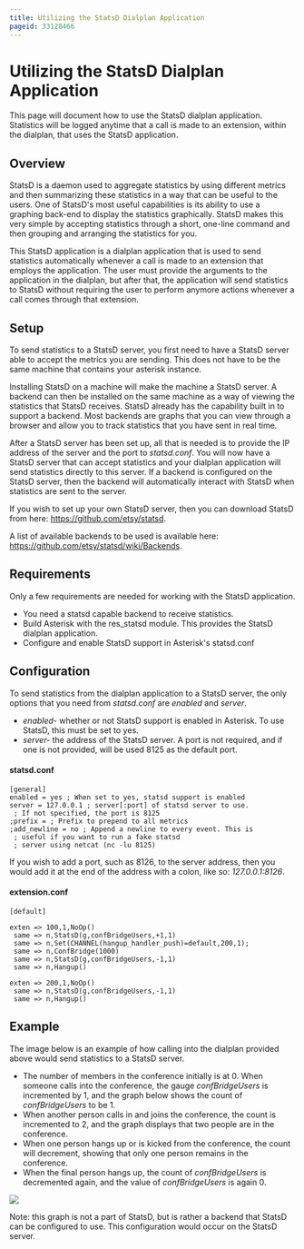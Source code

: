 ```yaml
---
title: Utilizing the StatsD Dialplan Application
pageid: 33128466
---
```


Utilizing the StatsD Dialplan Application
=========================================

This page will document how to use the StatsD dialplan application. Statistics will be logged anytime that a call is made to an extension, within the dialplan, that uses the StatsD application.

Overview
--------

StatsD is a daemon used to aggregate statistics by using different metrics and then summarizing these statistics in a way that can be useful to the users. One of StatsD's most useful capabilities is its ability to use a graphing back-end to display the statistics graphically. StatsD makes this very simple by accepting statistics through a short, one-line command and then grouping and arranging the statistics for you.

This StatsD application is a dialplan application that is used to send statistics automatically whenever a call is made to an extension that employs the application. The user must provide the arguments to the application in the dialplan, but after that, the application will send statistics to StatsD without requiring the user to perform anymore actions whenever a call comes through that extension.

Setup
-----

To send statistics to a StatsD server, you first need to have a StatsD server able to accept the metrics you are sending. This does not have to be the same machine that contains your asterisk instance.

Installing StatsD on a machine will make the machine a StatsD server. A backend can then be installed on the same machine as a way of viewing the statistics that StatsD receives. StatsD already has the capability built in to support a backend. Most backends are graphs that you can view through a browser and allow you to track statistics that you have sent in real time.

After a StatsD server has been set up, all that is needed is to provide the IP address of the server and the port to *statsd.conf*. You will now have a StatsD server that can accept statistics and your dialplan application will send statistics directly to this server. If a backend is configured on the StatsD server, then the backend will automatically interact with StatsD when statistics are sent to the server.

If you wish to set up your own StatsD server, then you can download StatsD from here: <https://github.com/etsy/statsd>.

A list of available backends to be used is available here: <https://github.com/etsy/statsd/wiki/Backends>.

Requirements
------------

Only a few requirements are needed for working with the StatsD application.

* You need a statsd capable backend to receive statistics.
* Build Asterisk with the res_statsd module. This provides the StatsD dialplan application.
* Configure and enable StatsD support in Asterisk's statsd.conf

Configuration
-------------

To send statistics from the dialplan application to a StatsD server, the only options that you need from *statsd.conf* are *enabled* and *server*.

* *enabled*- whether or not StatsD support is enabled in Asterisk. To use StatsD, this must be set to yes.
* *server-* the address of the StatsD server. A port is not required, and if one is not provided, will be used 8125 as the default port.

#### statsd.conf

```
[general]
enabled = yes ; When set to yes, statsd support is enabled
server = 127.0.0.1 ; server[:port] of statsd server to use.
 ; If not specified, the port is 8125
;prefix = ; Prefix to prepend to all metrics
;add_newline = no ; Append a newline to every event. This is
 ; useful if you want to run a fake statsd
 ; server using netcat (nc -lu 8125)

```

If you wish to add a port, such as 8126, to the server address, then you would add it at the end of the address with a colon, like so: *127.0.0.1:8126*.

#### extension.conf

```
[default]

exten => 100,1,NoOp()
 same => n,StatsD(g,confBridgeUsers,+1,1)
 same => n,Set(CHANNEL(hangup_handler_push)=default,200,1);
 same => n,ConfBridge(1000)
 same => n,StatsD(g,confBridgeUsers,-1,1)
 same => n,Hangup()

exten => 200,1,NoOp()
 same => n,StatsD(g,confBridgeUsers,-1,1)
 same => n,Hangup()

```

Example
-------

The image below is an example of how calling into the dialplan provided above would send statistics to a StatsD server.

* The number of members in the conference initially is at 0. When someone calls into the conference, the gauge *confBridgeUsers* is incremented by 1, and the graph below shows the count of *confBridgeUsers* to be 1.
* When another person calls in and joins the conference, the count is incremented to 2, and the graph displays that two people are in the conference.
* When one person hangs up or is kicked from the conference, the count will decrement, showing that only one person remains in the conference.
* When the final person hangs up, the count of *confBridgeUsers* is decremented again, and the value of *confBridgeUsers* is again 0.

![](image2015-11-24-13:57:15.png)

Note: this graph is not a part of StatsD, but is rather a backend that StatsD can be configured to use. This configuration would occur on the StatsD server.
